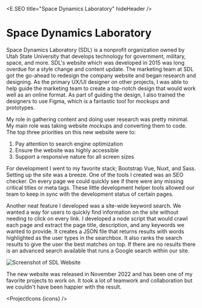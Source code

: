 <script lang="ts">
  import * as E from "$components/Elemental";
  import ProjectIcons from "$components/ProjectIcons.svelte"
  import ProjectBtnLink from "$components/ProjectBtnLink.svelte"
  let icons = [
    "Nuxt",
    "Figma",
    "Bootstrap-Vue",
    "Sass",
    "Node-JS",
    "Bash"
  ]
</script>

<E.SEO title="Space Dynamics Laboratory" hideHeader  />

# Space Dynamics Laboratory

Space Dynamics Laboratory (SDL) is a nonprofit organization owned by Utah State University that develops technology for government, military, space, and more. SDL's website which was developed in 2015 was long overdue for a style change and content update. The marketing team at SDL got the go-ahead to redesign the company website and began research and designing. As the primary UX/UI designer on other projects, I was able to help guide the marketing team to create a top-notch design that would work well as an online format. As part of guiding the design, I also trained the designers to use Figma, which is a fantastic tool for mockups and prototypes.

My role in gathering content and doing user research was pretty minimal. My main role was taking website mockups and converting them to code. The top three priorities on this new website were to:

1. Pay attention to search engine optimization
2. Ensure the website was highly accessible
3. Support a responsive nature for all screen sizes

For development I went to my favorite stack; Bootstrap Vue, Nuxt, and Sass. Setting up the site was a breeze. One of the tools I created was an SEO checker. On every page we could quickly see if there were any missing critical titles or meta tags. These little development helper tools allowed our team to keep in sync with the development status of certain pages.

Another neat feature I developed was a site-wide keyword search. We wanted a way for users to quickly find information on the site without needing to click on every link. I developed a node script that would crawl each page and extract the page title, description, and any keywords we wanted to provide. It creates a JSON file that returns results with words highlighted as the user types in the searchbox. It also ranks the search results to give the user the best matches on top. If there are no results there is an advanced search available that runs a Google search within our site.

<img src="/images/optimized/projects/sdl/lg_sdl-screenshot.png" alt="Screenshot of SDL Website" />

<ProjectBtnLink href="https://sdl.usu.edu" />

The new website was released in November 2022 and has been one of my favorite projects to work on. It took a lot of teamwork and collaboration but we couldn't have been happier with the result.

<ProjectIcons {icons} />